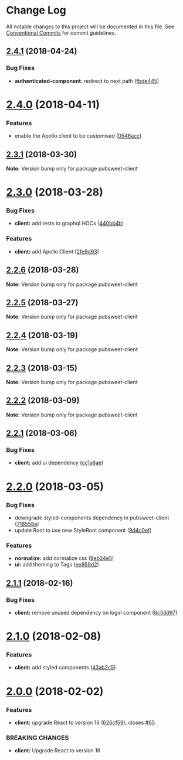 # Change Log

All notable changes to this project will be documented in this file.
See [Conventional Commits](https://conventionalcommits.org) for commit guidelines.

<a name="2.4.1"></a>
## [2.4.1](https://gitlab.coko.foundation/pubsweet/pubsweet/compare/pubsweet-client@2.4.0...pubsweet-client@2.4.1) (2018-04-24)


### Bug Fixes

* **authenticated-component:** redirect to next path ([fbde445](https://gitlab.coko.foundation/pubsweet/pubsweet/commit/fbde445))




<a name="2.4.0"></a>
# [2.4.0](https://gitlab.coko.foundation/pubsweet/pubsweet/compare/pubsweet-client@2.3.1...pubsweet-client@2.4.0) (2018-04-11)


### Features

* enable the Apollo client to be customised ([0546acc](https://gitlab.coko.foundation/pubsweet/pubsweet/commit/0546acc))




<a name="2.3.1"></a>
## [2.3.1](https://gitlab.coko.foundation/pubsweet/pubsweet/compare/pubsweet-client@2.3.0...pubsweet-client@2.3.1) (2018-03-30)




**Note:** Version bump only for package pubsweet-client

<a name="2.3.0"></a>
# [2.3.0](https://gitlab.coko.foundation/pubsweet/pubsweet/compare/pubsweet-client@2.2.6...pubsweet-client@2.3.0) (2018-03-28)


### Bug Fixes

* **client:** add tests to graphql HOCs ([440bb4b](https://gitlab.coko.foundation/pubsweet/pubsweet/commit/440bb4b))


### Features

* **client:** add Apollo Client ([2fe9d93](https://gitlab.coko.foundation/pubsweet/pubsweet/commit/2fe9d93))




<a name="2.2.6"></a>
## [2.2.6](https://gitlab.coko.foundation/pubsweet/pubsweet/compare/pubsweet-client@2.2.5...pubsweet-client@2.2.6) (2018-03-28)




**Note:** Version bump only for package pubsweet-client

<a name="2.2.5"></a>
## [2.2.5](https://gitlab.coko.foundation/pubsweet/pubsweet/compare/pubsweet-client@2.2.4...pubsweet-client@2.2.5) (2018-03-27)




**Note:** Version bump only for package pubsweet-client

<a name="2.2.4"></a>
## [2.2.4](https://gitlab.coko.foundation/pubsweet/pubsweet/compare/pubsweet-client@2.2.3...pubsweet-client@2.2.4) (2018-03-19)




**Note:** Version bump only for package pubsweet-client

<a name="2.2.3"></a>
## [2.2.3](https://gitlab.coko.foundation/pubsweet/pubsweet/compare/pubsweet-client@2.2.2...pubsweet-client@2.2.3) (2018-03-15)




**Note:** Version bump only for package pubsweet-client

<a name="2.2.2"></a>

## [2.2.2](https://gitlab.coko.foundation/pubsweet/pubsweet/compare/pubsweet-client@2.2.1...pubsweet-client@2.2.2) (2018-03-09)

**Note:** Version bump only for package pubsweet-client

<a name="2.2.1"></a>

## [2.2.1](https://gitlab.coko.foundation/pubsweet/pubsweet/compare/pubsweet-client@2.2.0...pubsweet-client@2.2.1) (2018-03-06)

### Bug Fixes

* **client:** add ui dependency ([cc1a8ae](https://gitlab.coko.foundation/pubsweet/pubsweet/commit/cc1a8ae))

<a name="2.2.0"></a>

# [2.2.0](https://gitlab.coko.foundation/pubsweet/pubsweet/compare/pubsweet-client@2.1.1...pubsweet-client@2.2.0) (2018-03-05)

### Bug Fixes

* downgrade styled-components dependency in pubsweet-client ([718558e](https://gitlab.coko.foundation/pubsweet/pubsweet/commit/718558e))
* update Root to use new StyleRoot component ([9d4c0ef](https://gitlab.coko.foundation/pubsweet/pubsweet/commit/9d4c0ef))

### Features

* **normalize:** add normalize css ([9eb24e5](https://gitlab.coko.foundation/pubsweet/pubsweet/commit/9eb24e5))
* **ui:** add theming to Tags ([ee959d2](https://gitlab.coko.foundation/pubsweet/pubsweet/commit/ee959d2))

<a name="2.1.1"></a>

## [2.1.1](https://gitlab.coko.foundation/pubsweet/pubsweet/compare/pubsweet-client@2.1.0...pubsweet-client@2.1.1) (2018-02-16)

### Bug Fixes

* **client:** remove unused dependency on login component ([6c5dd97](https://gitlab.coko.foundation/pubsweet/pubsweet/commit/6c5dd97))

<a name="2.1.0"></a>

# [2.1.0](https://gitlab.coko.foundation/pubsweet/pubsweet/compare/pubsweet-client@2.0.0...pubsweet-client@2.1.0) (2018-02-08)

### Features

* **client:** add styled components ([43ab2c5](https://gitlab.coko.foundation/pubsweet/pubsweet/commit/43ab2c5))

<a name="2.0.0"></a>

# [2.0.0](https://gitlab.coko.foundation/pubsweet/pubsweet/compare/pubsweet-client@1.1.4...pubsweet-client@2.0.0) (2018-02-02)

### Features

* **client:** upgrade React to version 16 ([626cf59](https://gitlab.coko.foundation/pubsweet/pubsweet/commit/626cf59)), closes [#65](https://gitlab.coko.foundation/pubsweet/pubsweet/issues/65)

### BREAKING CHANGES

* **client:** Upgrade React to version 16
